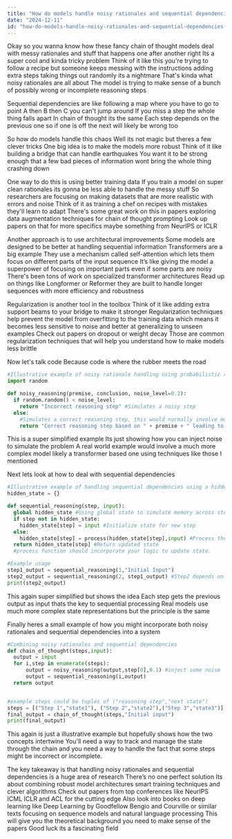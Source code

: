 ```yaml
---
title: "How do models handle noisy rationales and sequential dependencies in chain of thought reasoning?"
date: "2024-12-11"
id: "how-do-models-handle-noisy-rationales-and-sequential-dependencies-in-chain-of-thought-reasoning"
---
```


Okay so you wanna know how these fancy chain of thought models deal with messy rationales and stuff that happens one after another right  Its a super cool and kinda tricky problem  Think of it like this you're trying to follow a recipe but someone keeps messing with the instructions adding extra steps taking things out randomly its a nightmare  That's kinda what noisy rationales are all about  The model is trying to make sense of a bunch of possibly wrong or incomplete reasoning steps

Sequential dependencies are like following a map where you have to go to point A then B then C you can't jump around  If you miss a step the whole thing falls apart  In chain of thought its the same  Each step depends on the previous one so if one is off the next will likely be wrong too

So how do models handle this chaos  Well its not magic but theres a few clever tricks  One big idea is to make the models more robust  Think of it like building a bridge that can handle earthquakes  You want it to be strong enough that a few bad pieces of information wont bring the whole thing crashing down

One way to do this is using better training data  If you train a model on super clean rationales its gonna be less able to handle the messy stuff  So researchers are focusing on making datasets that are more realistic with errors and noise  Think of it as training a chef on recipes with mistakes they'll learn to adapt  There's some great work on this in papers exploring data augmentation techniques for chain of thought prompting  Look up papers on that for more specifics maybe something from NeurIPS or ICLR

Another approach is to use architectural improvements  Some models are designed to be better at handling sequential information  Transformers are a big example  They use a mechanism called self-attention which lets them focus on different parts of the input sequence  It’s like giving the model a superpower of focusing on important parts even if some parts are noisy  There's been tons of work on specialized transformer architectures  Read up on things like Longformer or Reformer they are built to handle longer sequences with more efficiency and robustness

Regularization is another tool in the toolbox  Think of it like adding extra support beams to your bridge to make it stronger  Regularization techniques help prevent the model from overfitting to the training data which means it becomes less sensitive to noise and better at generalizing to unseen examples  Check out papers on dropout or weight decay  Those are common regularization techniques that will help you understand how to make models less brittle

Now let's talk code  Because code is where the rubber meets the road

```python
#Illustrative example of noisy rationale handling using probabilistic reasoning
import random

def noisy_reasoning(premise, conclusion, noise_level=0.2):
  if random.random() < noise_level:
    return "Incorrect reasoning step" #Simulates a noisy step
  else:
    #Simulates a correct reasoning step, this would normally involve more complex logic
    return "Correct reasoning step based on " + premise + " leading to " + conclusion 
```


This is a super simplified example  Its just showing how you can inject noise to simulate the problem  A real world example would involve a much more complex model likely a transformer based one using techniques like those I mentioned

Next lets look at how to deal with sequential dependencies


```python
#Illustrative example of handling sequential dependencies using a hidden state
hidden_state = {}

def sequential_reasoning(step, input):
  global hidden_state #Using global state to simulate memory across steps
  if step not in hidden_state:
    hidden_state[step] = input #Initialize state for new step
  else:
    hidden_state[step] = process(hidden_state[step],input) #Process the step with previous state
  return hidden_state[step] #Return updated state
  #process function should incorporate your logic to update state.

#Example usage
step1_output = sequential_reasoning(1,"Initial Input")
step2_output = sequential_reasoning(2, step1_output) #Step2 depends on step1
print(step2_output)
```

This again super simplified but shows the idea  Each step gets the previous output as input thats the key to sequential processing  Real models use much more complex state representations  but the principle is the same


Finally heres a small example of how you might incorporate both noisy rationales and sequential dependencies into a system


```python
#Combining noisy rationales and sequential dependencies
def chain_of_thought(steps,input):
  output = input
  for i,step in enumerate(steps):
      output = noisy_reasoning(output,step[0],0.1) #inject some noise
      output = sequential_reasoning(i,output)
  return output


#example steps could be tuples of ("reasoning step","next state")
steps = [("Step 1","state1"), ("Step 2","state2"),("Step 3","state3")]
final_output = chain_of_thought(steps,"Initial input")
print(final_output)
```

This again is just a illustrative example but hopefully shows how the two concepts intertwine  You'll need a way to track and manage the state through the chain  and you need a way to handle the fact that some steps might be incorrect or incomplete.



The key takeaway is that handling noisy rationales and sequential dependencies is a huge area of research  There’s no one perfect solution  Its about combining robust model architectures  smart training techniques and clever algorithms  Check out  papers from top conferences like NeurIPS ICML ICLR  and ACL  for the cutting edge  Also look into books on deep learning  like Deep Learning by Goodfellow Bengio and Courville  or similar texts focusing on sequence models and natural language processing  This will give you the theoretical background you need to make sense of the papers  Good luck its a fascinating field
